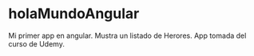 # holaMundoAngular
Mi primer app en angular. Mustra un listado de Herores. App tomada del curso de Udemy.
